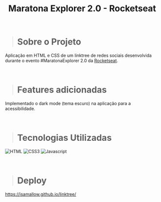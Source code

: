 <div align="center">
<h1>Maratona Explorer 2.0 - Rocketseat</h1>
</div>

<br />

># Sobre o Projeto
Aplicação em HTML e CSS de um linktree de redes sociais desenvolvida durante o evento #MaratonaExplorer 2.0 da [Rocketseat](https://www.rocketseat.com.br/).

<br />

># Features adicionadas
Implementado o dark mode (tema escuro) na aplicação para a acessibilidade.

<br />

># Tecnologias Utilizadas

![HTML](https://img.shields.io/badge/HTML5-E34F26?style=for-the-badge&logo=html5&logoColor=white)
![CSS3](https://img.shields.io/badge/CSS3-1572B6?style=for-the-badge&logo=css3&logoColor=white)
![Javascript](https://img.shields.io/badge/JavaScript-323330?style=for-the-badge&logo=javascript&logoColor=F7DF1E)

<br />

># Deploy
https://isamallow.github.io/linktree/


